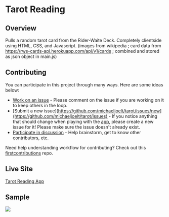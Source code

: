 # Tarot Reading

## Overview
Pulls a random tarot card from the Rider-Waite Deck. Completely clientside using HTML, CSS, and Javascript.
(images from wikipedia ; card data from https://rws-cards-api.herokuapp.com/api/v1/cards ; combined and stored as json object in main.js)

## Contributing
You can participate in this project through many ways. Here are some ideas below:
- [Work on an issue](https://github.com/michaeljoelt/tarot/issues) - Please comment on the issue if you are working on it to keep others in the loop. 
- [Submit a new issue](https://github.com/michaeljoelt/tarot/issues/new](https://github.com/michaeljoelt/tarot/issues) - If you notice anything that should change when playing with the [app](https://read-tarot.netlify.app/), please create a new issue for it! Please make sure the issue doesn't already exist.
- [Participate in discussion](https://github.com/michaeljoelt/tarot/discussions) - Help brainstorm, get to know other contributors, etc.

Need help understanding workflow for contributing? Check out this [firstcontributions](https://github.com/firstcontributions/first-contributions) repo.

## Live Site
[Tarot Reading App](https://read-tarot.netlify.app/)

## Sample
![](https://read-tarot.netlify.app/tarotSampleGif.gif)
